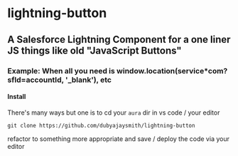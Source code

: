 # lightning-button

## A Salesforce Lightning Component for a one liner JS things like old "JavaScript Buttons"

### Example: When all you need is window.location(service*com?sfId=accountId, '_blank'), etc

#### Install

There's many ways but one is to cd your `aura` dir in vs code / your editor

```terminal
git clone https://github.com/dubyajaysmith/lightning-button
```

refactor to something more appropriate and save / deploy the code via your editor
